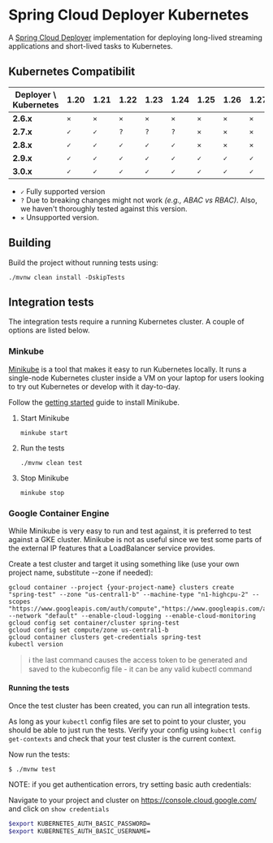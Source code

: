 # Spring Cloud Deployer Kubernetes
A [Spring Cloud Deployer](https://github.com/spring-cloud/spring-cloud-deployer) implementation for deploying long-lived streaming applications and short-lived tasks to Kubernetes.

## Kubernetes Compatibilit

| Deployer \ Kubernetes | 1.20 | 1.21 | 1.22 | 1.23 | 1.24  | 1.25  | 1.26 | 1.27 | 1.28 | 1.29 | 1.30 |  
|-----------------------|------|------|------|------|-------|-------|------|------|------|------|------|
| **2.6.x**             | `✕`  | `✕`  | `✕`   | `✕` | `✕`   | `✕`   |`✕`  | `✕`   | `✕`  | `✕`  | `✕`  |
| **2.7.x**             | `✓`  | `✓`  | `?`   | `?` | `?`   | `✕`   |`✕`  | `✕`   | `✕`  | `✕`  | `✕`  |
| **2.8.x**             | `✓`  | `✓`  | `✓`   | `✓` | `✓`   | `✕`   |`✕`  | `✕`   | `✕`  | `✕`  | `✕`  |
| **2.9.x**             | `✓`  | `✓`  | `✓`   | `✓` | `✓`   | `✓`   |`✓`  | `✓`   | `✓`  | `✓`  | `✓`  |
| **3.0.x**             | `✓`  | `✓`  | `✓`   | `✓` | `✓`   | `✓`   |`✓`  | `✓`   | `✓`  | `✓`  | `✓`  |

- `✓` Fully supported version
- `?` Due to breaking changes might not work _(e.g., ABAC vs RBAC)_. Also, we haven't thoroughly tested against this version.
- `✕` Unsupported version.

## Building

Build the project without running tests using:

```
./mvnw clean install -DskipTests
```

## Integration tests

The integration tests require a running Kubernetes cluster. A couple of options are listed below.

### Minkube
[Minikube](https://github.com/kubernetes/minikube) is a tool that makes it easy to run Kubernetes locally. It runs a single-node Kubernetes cluster inside a VM on your laptop for users looking to try out Kubernetes or develop with it day-to-day. 

Follow the [getting started](https://minikube.sigs.k8s.io/docs/start/) guide to install Minikube.

1. Start Minikube
   ```shell
   minkube start
   ```
2. Run the tests
   ```shell
   ./mvnw clean test
   ```
3. Stop Minikube
   ```shell
   minkube stop
   ```


### Google Container Engine
While Minikube is very easy to run and test against, it is preferred to test against a GKE cluster. Minikube is not as useful since we test some parts of the external IP features that a LoadBalancer service provides.

Create a test cluster and target it using something like (use your own project name, substitute --zone if needed):

```
gcloud container --project {your-project-name} clusters create "spring-test" --zone "us-central1-b" --machine-type "n1-highcpu-2" --scopes "https://www.googleapis.com/auth/compute","https://www.googleapis.com/auth/devstorage.read_only","https://www.googleapis.com/auth/logging.write" --network "default" --enable-cloud-logging --enable-cloud-monitoring
gcloud config set container/cluster spring-test
gcloud config set compute/zone us-central1-b
gcloud container clusters get-credentials spring-test
kubectl version
```
> :information_source: the last command causes the access token to be generated and saved to the kubeconfig file - it can be any valid kubectl command

#### Running the tests

Once the test cluster has been created, you can run all integration tests.

As long as your `kubectl` config files are set to point to your cluster, you should be able to just run the tests. Verify your config using `kubectl config get-contexts` and check that your test cluster is the current context.

Now run the tests:

```
$ ./mvnw test
```

NOTE: if you get authentication errors, try setting basic auth credentials:

Navigate to your project and cluster on https://console.cloud.google.com/  and click on `show credentials`

```bash
$export KUBERNETES_AUTH_BASIC_PASSWORD=
$export KUBERNETES_AUTH_BASIC_USERNAME=
```


